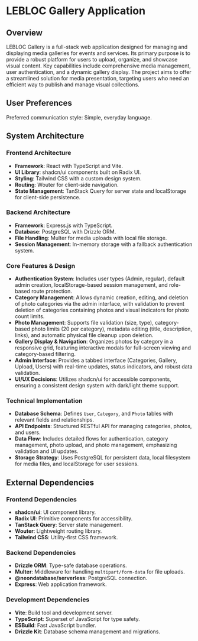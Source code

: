 # LEBLOC Gallery Application

## Overview

LEBLOC Gallery is a full-stack web application designed for managing and displaying media galleries for events and services. Its primary purpose is to provide a robust platform for users to upload, organize, and showcase visual content. Key capabilities include comprehensive media management, user authentication, and a dynamic gallery display. The project aims to offer a streamlined solution for media presentation, targeting users who need an efficient way to publish and manage visual collections.

## User Preferences

Preferred communication style: Simple, everyday language.

## System Architecture

### Frontend Architecture
- **Framework**: React with TypeScript and Vite.
- **UI Library**: shadcn/ui components built on Radix UI.
- **Styling**: Tailwind CSS with a custom design system.
- **Routing**: Wouter for client-side navigation.
- **State Management**: TanStack Query for server state and localStorage for client-side persistence.

### Backend Architecture
- **Framework**: Express.js with TypeScript.
- **Database**: PostgreSQL with Drizzle ORM.
- **File Handling**: Multer for media uploads with local file storage.
- **Session Management**: In-memory storage with a fallback authentication system.

### Core Features & Design
- **Authentication System**: Includes user types (Admin, regular), default admin creation, localStorage-based session management, and role-based route protection.
- **Category Management**: Allows dynamic creation, editing, and deletion of photo categories via the admin interface, with validation to prevent deletion of categories containing photos and visual indicators for photo count limits.
- **Photo Management**: Supports file validation (size, type), category-based photo limits (20 per category), metadata editing (title, description, links), and automatic physical file cleanup upon deletion.
- **Gallery Display & Navigation**: Organizes photos by category in a responsive grid, featuring interactive modals for full-screen viewing and category-based filtering.
- **Admin Interface**: Provides a tabbed interface (Categories, Gallery, Upload, Users) with real-time updates, status indicators, and robust data validation.
- **UI/UX Decisions**: Utilizes shadcn/ui for accessible components, ensuring a consistent design system with dark/light theme support.

### Technical Implementation
- **Database Schema**: Defines `User`, `Category`, and `Photo` tables with relevant fields and relationships.
- **API Endpoints**: Structured RESTful API for managing categories, photos, and users.
- **Data Flow**: Includes detailed flows for authentication, category management, photo upload, and photo management, emphasizing validation and UI updates.
- **Storage Strategy**: Uses PostgreSQL for persistent data, local filesystem for media files, and localStorage for user sessions.

## External Dependencies

### Frontend Dependencies
- **shadcn/ui**: UI component library.
- **Radix UI**: Primitive components for accessibility.
- **TanStack Query**: Server state management.
- **Wouter**: Lightweight routing library.
- **Tailwind CSS**: Utility-first CSS framework.

### Backend Dependencies
- **Drizzle ORM**: Type-safe database operations.
- **Multer**: Middleware for handling `multipart/form-data` for file uploads.
- **@neondatabase/serverless**: PostgreSQL connection.
- **Express**: Web application framework.

### Development Dependencies
- **Vite**: Build tool and development server.
- **TypeScript**: Superset of JavaScript for type safety.
- **ESBuild**: Fast JavaScript bundler.
- **Drizzle Kit**: Database schema management and migrations.